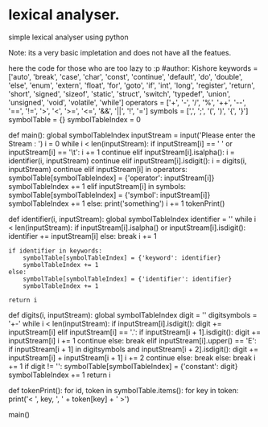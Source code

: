 # lexical analyser.
simple lexical analyser using python

Note: its a very basic impletation and does not have all the featues.

here the code for those who are too lazy to :p
#author: Kishore
keywords = ['auto', 'break', 'case', 'char', 'const', 'continue', 'default', 'do', 'double', 'else', 'enum',
            'extern', 'float', 'for', 'goto', 'if', 'int', 'long', 'register', 'return', 'short',
            'signed', 'sizeof', 'static', 'struct', 'switch', 'typedef', 'union', 'unsigned', 'void', 'volatile',
            'while']
operators = ['+', '-', '/', '%', '++', '--', '==', '!=', '>', '<', '>=', '<=', '&&', '||', '!', '=']
symbols = [',', ';', '(', ')', '{', '}']
symbolTable = {}
symbolTableIndex = 0


def main():
    global symbolTableIndex
    inputStream = input('Please enter the Stream : ')
    i = 0
    while i < len(inputStream):
        if inputStream[i] == ' ' or inputStream[i] == '\t':
            i += 1
            continue
        elif inputStream[i].isalpha():
            i = identifier(i, inputStream)
            continue
        elif inputStream[i].isdigit():
            i = digits(i, inputStream)
            continue
        elif inputStream[i] in operators:
            symbolTable[symbolTableIndex] = {'operator': inputStream[i]}
            symbolTableIndex += 1
        elif inputStream[i] in symbols:
            symbolTable[symbolTableIndex] = {'symbol': inputStream[i]}
            symbolTableIndex += 1
        else:
            print('something')
        i += 1
    tokenPrint()


def identifier(i, inputStream):
    global symbolTableIndex
    identifier = ''
    while i < len(inputStream):
        if inputStream[i].isalpha() or inputStream[i].isdigit():
            identifier += inputStream[i]
        else:
            break
        i += 1

    if identifier in keywords:
        symbolTable[symbolTableIndex] = {'keyword': identifier}
        symbolTableIndex += 1
    else:
        symbolTable[symbolTableIndex] = {'identifier': identifier}
        symbolTableIndex += 1

    return i


def digits(i, inputStream):
    global symbolTableIndex
    digit = ''
    digitsymbols = '+-'
    while i < len(inputStream):
        if inputStream[i].isdigit():
            digit += inputStream[i]
        elif inputStream[i] == '.':
            if inputStream[i + 1].isdigit():
                digit += inputStream[i]
                i += 1
                continue
            else:
                break
        elif inputStream[i].upper() == 'E':
            if inputStream[i + 1] in digitsymbols and inputStream[i + 2].isdigit():
                digit += inputStream[i] + inputStream[i + 1]
                i += 2
                continue
            else:
                break
        else:
            break
        i += 1
    if digit != '':
        symbolTable[symbolTableIndex] = {'constant': digit}
        symbolTableIndex += 1
    return i


def tokenPrint():
    for id, token in symbolTable.items():
        for key in token:
            print('< ', key, ', ' + token[key] + ' >')


main()
